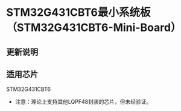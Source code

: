 # STM32G431CBT6最小系统板（STM32G431CBT6-Mini-Board）
## 更新说明

## 适用芯片
STM32G431CBT6<br>
 - 注意：理论上支持其他LQPF48封装的芯片，但未经验证。
<br>